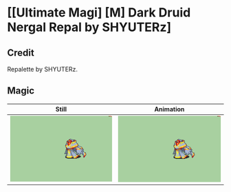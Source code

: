 # [\[Ultimate Magi\] \[M\] Dark Druid Nergal Repal by SHYUTERz]

## Credit

Repalette by SHYUTERz.
	
## Magic

| Still | Animation |
| :---: | :-------: |
| ![Magic still](./Magic_000.png) | ![Magic animation](./Magic.gif) |
